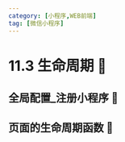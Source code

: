 ```yaml
---
category: [小程序,WEB前端]
tag: [微信小程序]
---
```

# 11.3 生命周期 :tada:

## 全局配置_注册小程序 :gem:

## 页面的生命周期函数 :gem: